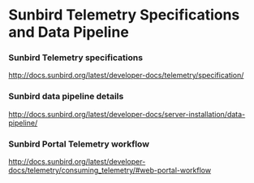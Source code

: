 # Sunbird Telemetry Specifications and Data Pipeline

### Sunbird Telemetry specifications
http://docs.sunbird.org/latest/developer-docs/telemetry/specification/ <br>

### Sunbird data pipeline details
http://docs.sunbird.org/latest/developer-docs/server-installation/data-pipeline/ <br>

### Sunbird Portal Telemetry workflow
http://docs.sunbird.org/latest/developer-docs/telemetry/consuming_telemetry/#web-portal-workflow <br>
